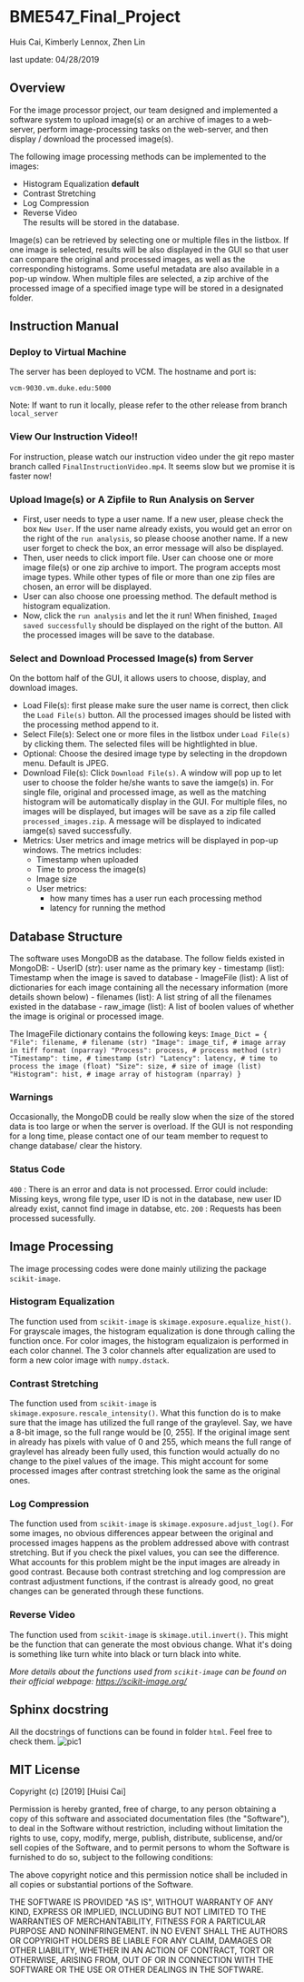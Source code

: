 # BME547_Final_Project

Huis Cai, Kimberly Lennox, Zhen Lin

last update: 04/28/2019

## Overview
For the image processor project, our team designed and implemented a software system to upload image(s) or an archive of images to a web-server, perform image-processing tasks on the web-server, and then display / download the processed image(s). 

The following image processing methods can be implemented to the images: 
  + Histogram Equalization __default__
  + Contrast Stretching
  + Log Compression
  + Reverse Video  
The results will be stored in the database.

Image(s) can be retrieved by selecting one or multiple files in the listbox. If one image is selected, results will be also displayed in the GUI so that user can compare the original and processed images, as well as the corresponding histograms. Some useful metadata are also available in a pop-up window. When multiple files are selected, a zip archive of the processed image of a specified image type will be stored in a designated folder.

## Instruction Manual
### Deploy to Virtual Machine
The server has been deployed to VCM. The hostname and port is:
```
vcm-9030.vm.duke.edu:5000
```
Note: If want to run it locally, please refer to the other release from branch `local_server`

### View Our Instruction Video!!

For instruction, please watch our instruction video under the git repo master branch called `FinalInstructionVideo.mp4`.
It seems slow but we promise it is faster now!

### Upload Image(s) or A Zipfile to Run Analysis on Server
- First, user needs to type a user name. If a new user, please check the box `New User`. If the user name already exists, you would get an error on the right of the `run analysis`, so please choose another name. If a new user forget to check the box, an error message will also be displayed.
- Then, user needs to click import file. User can choose one or more image file(s) or one zip archive to import. The program accepts most image types. While other types of file or more than one zip files are chosen, an error will be displayed.
- User can also choose one proessing method. The default method is histogram equalization.
- Now, click the `run analysis` and let the it run! When finished, `Imaged saved successfully` should be displayed on the right of the button. All the processed images will be save to the database.

### Select and Download Processed Image(s) from Server
On the bottom half of the GUI, it allows users to choose, display, and download images.
- Load File(s): first please make sure the user name is correct, then click the `Load File(s)` button. All the processed images should be listed with the processing method append to it.
- Select File(s): Select one or more files in the listbox under `Load File(s)` by clicking them. The selected files will be hightlighted in blue. 
- Optional: Choose the desired image type by selecting in the dropdown menu. Default is JPEG.
- Download File(s): Click `Download File(s)`. A window will pop up to let user to choose the folder he/she wants to save the iamge(s) in. For single file, original and processed image, as well as the matching histogram will be automatically display in the GUI. For multiple files, no images will be displayed, but images will be save as a zip file called `processed_images.zip`.
A message will be displayed to indicated iamge(s) saved successfully.
- Metrics: User metrics and image metrics will be displayed in pop-up windows. The metrics includes:
    - Timestamp when uploaded
    - Time to process the image(s)
    - Image size   
    - User metrics: 
        - how many times has a user run each processing method
        - latency for running the method
## Database Structure
The software uses MongoDB as the database. The follow fields existed in MongoDB:
    - UserID (str): user name as the primary key
    - timestamp (list): Timestamp when the image is saved to database
    - ImageFile (list): A list of dictionaries for each image containing all the necessary information (more details shown below)
    - filenames (list): A list string of all the filenames existed in the database
    - raw_image (list): A list of boolen values of whether the image is original or processed image.
    
 The ImageFile dictionary contains the following keys:
     ```
     Image_Dict = {
                    "File": filename, # filename (str)
                    "Image": image_tif, # image array in tiff format (nparray)
                    "Process": process, # process method (str)
                    "Timestamp": time, # timestamp (str)
                    "Latency": latency, # time to process the image (float)
                    "Size": size, # size of image (list)
                    "Histogram": hist, # image array of histogram (nparray)
                 }
     ```
### Warnings
Occasionally, the MongoDB could be really slow when the size of the stored data is too large or when the server is overload. If the GUI is not responding for a long time, please contact one of our team member to request to change database/ clear the history.

### Status Code
  `400` : There is an error and data is not processed. Error could include: Missing keys, wrong file type, user ID is not in the database, new user ID already exist, cannot find image in databse, etc.
  `200` : Requests has been processed sucessfully.

## Image Processing 
The image processing codes were done mainly utilizing the package `scikit-image`.
### Histogram Equalization
The function used from `scikit-image` is `skimage.exposure.equalize_hist()`. For grayscale images, the histogram equalization is done through calling the function once. For color images, the histogram equalizaion is performed in each color channel. The 3 color channels after equalization are used to form a new color image with `numpy.dstack`.
### Contrast Stretching
The function used from `scikit-image` is `skimage.exposure.rescale_intensity()`. What this function do is to make sure that the image has utilized the full range of the graylevel. Say, we have a 8-bit image, so the full range would be [0, 255]. If the original image sent in already has pixels with value of 0 and 255, which means the full range of graylevel has already been fully used, this function would actually do no change to the pixel values of the image. This might account for some processed images after contrast stretching look the same as the original ones.
### Log Compression
The function used from `scikit-image` is `skimage.exposure.adjust_log()`. For some images, no obvious differences appear between the original and processed images happens as the problem addressed above with contrast stretching. But if you check the pixel values, you can see the difference. What accounts for this problem might be the input images are already in good contrast. Because both contrast stretching and log compression are contrast adjustment functions, if the contrast is already good, no great changes can be generated through these functions.
### Reverse Video
The function used from `scikit-image` is `skimage.util.invert()`. This might be the function that can generate the most obvious change. What it's doing is something like turn white into black or turn black into white.

*More details about the functions used from `scikit-image` can be found on their official webpage: https://scikit-image.org/*

## Sphinx docstring
All the docstrings of functions can be found in folder `html`. Feel free to check them.
![pic1](https://github.com/SylviaCHS/BME547_Final_Project/blob/zl187/update_readme/images/pic1.PNG)

## MIT License

Copyright (c) [2019] [Huisi Cai]

Permission is hereby granted, free of charge, to any person obtaining a copy
of this software and associated documentation files (the "Software"), to deal
in the Software without restriction, including without limitation the rights
to use, copy, modify, merge, publish, distribute, sublicense, and/or sell
copies of the Software, and to permit persons to whom the Software is
furnished to do so, subject to the following conditions:

The above copyright notice and this permission notice shall be included in all
copies or substantial portions of the Software.

THE SOFTWARE IS PROVIDED "AS IS", WITHOUT WARRANTY OF ANY KIND, EXPRESS OR
IMPLIED, INCLUDING BUT NOT LIMITED TO THE WARRANTIES OF MERCHANTABILITY,
FITNESS FOR A PARTICULAR PURPOSE AND NONINFRINGEMENT. IN NO EVENT SHALL THE
AUTHORS OR COPYRIGHT HOLDERS BE LIABLE FOR ANY CLAIM, DAMAGES OR OTHER
LIABILITY, WHETHER IN AN ACTION OF CONTRACT, TORT OR OTHERWISE, ARISING FROM,
OUT OF OR IN CONNECTION WITH THE SOFTWARE OR THE USE OR OTHER DEALINGS IN THE
SOFTWARE.
